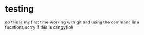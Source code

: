 # testing
so this is my first time working with git and using the command line fucntions
sorry if this is cringy(lol)
